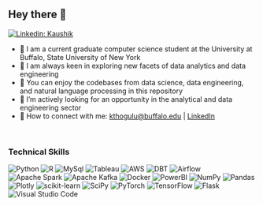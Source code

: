 <!-- ![banner](https://user-images.githubusercontent.com/29784113/161899740-b98b5792-3270-4869-9dd5-8e968ecf3fe4.png) -->
<!-- <br> -->
## Hey there 👋 
[![Linkedin: Kaushik](https://img.shields.io/badge/-Kaushik%20Kumar-blue?style=flat-square&logo=Linkedin&logoColor=white&link=https://www.linkedin.com/in/kaushikkumartrs/)](https://www.linkedin.com/in/kaushikkumartrs/)

- 🔭 I am a current graduate computer science student at the University at Buffalo, State University of New York
- 🌱 I am always keen in exploring new facets of data analytics and data engineering
- 👯 You can enjoy the codebases from data science, data engineering, and natural language processing in this repository
- 🤔 I’m actively looking for an opportunity in the analytical and data engineering sector
- 🤝 How to connect with me: kthogulu@buffalo.edu | [LinkedIn](https://linkedin.com/in/kaushikkumartrs)

<br>

### Technical Skills

![Python](https://img.shields.io/badge/python-3670A0?style=for-the-badge&logo=python&logoColor=ffdd54)
![R](https://img.shields.io/badge/R-FFFFFF.svg?style=for-the-badge&logo=R&logoColor=blue)
![MySql](https://img.shields.io/badge/MySQL-005C84?style=for-the-badge&logo=mysql&logoColor=white)
![Tableau](https://img.shields.io/badge/Tableau-E97627?style=for-the-badge&logo=Tableau&logoColor=white)
![AWS](https://img.shields.io/badge/AWS-323330.svg?style=for-the-badge&logo=Amazon-AWS&logoColor=orange)
![DBT](https://img.shields.io/badge/DBT-%233F4F75.svg?style=for-the-badge&logo=dbt&logoColor=orange)
![Airflow](https://img.shields.io/badge/Airflow-3670A0.svg?style=for-the-badge&logo=Apache-Airflow&logoColor=white)
![Apache Spark](https://img.shields.io/badge/Spark-FFFFFF.svg?style=for-the-badge&logo=Apache-Spark&logoColor=orange)
![Apache Kafka](https://img.shields.io/badge/Kafka-005C84.svg?style=for-the-badge&logo=Apache-Kafka&logoColor=black)
![Docker](https://img.shields.io/badge/Docker-323330.svg?style=for-the-badge&logo=docker&logoColor=blue)
![PowerBI](https://img.shields.io/badge/PowerBI-F2C811?style=for-the-badge&logo=Power%20BI&logoColor=white)
![NumPy](https://img.shields.io/badge/numpy-%23013243.svg?style=for-the-badge&logo=numpy&logoColor=white)
![Pandas](https://img.shields.io/badge/pandas-%23150458.svg?style=for-the-badge&logo=pandas&logoColor=white)
![Plotly](https://img.shields.io/badge/Plotly-%233F4F75.svg?style=for-the-badge&logo=plotly&logoColor=white)
![scikit-learn](https://img.shields.io/badge/scikit--learn-%23F7931E.svg?style=for-the-badge&logo=scikit-learn&logoColor=white)
![SciPy](https://img.shields.io/badge/SciPy-%230C55A5.svg?style=for-the-badge&logo=scipy&logoColor=%white)
![PyTorch](https://img.shields.io/badge/PyTorch-%23EE4C2C.svg?style=for-the-badge&logo=PyTorch&logoColor=white)
![TensorFlow](https://img.shields.io/badge/TensorFlow-%23FF6F00.svg?style=for-the-badge&logo=TensorFlow&logoColor=white)
![Flask](https://img.shields.io/badge/Flask-FFFFFF.svg?style=for-the-badge&logo=Flask&logoColor=black)
![Visual Studio Code](https://img.shields.io/badge/Visual%20Studio%20Code-0078d7.svg?style=for-the-badge&logo=visual-studio-code&logoColor=white)


